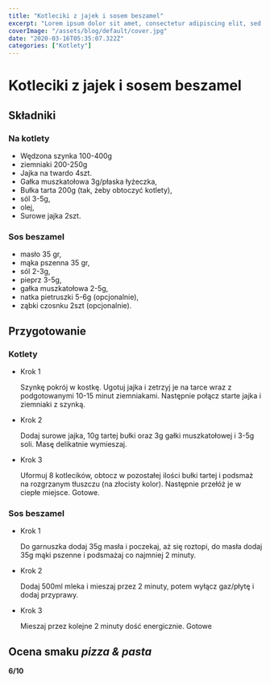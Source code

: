```yaml
---
title: "Kotleciki z jajek i sosem beszamel"
excerpt: "Lorem ipsum dolor sit amet, consectetur adipiscing elit, sed do eiusmod tempor incididunt ut labore et dolore magna aliqua. Praesent elementum facilisis leo vel fringilla est ullamcorper eget. At imperdiet dui accumsan sit amet nulla facilities morbi tempus."
coverImage: "/assets/blog/default/cover.jpg"
date: "2020-03-16T05:35:07.322Z"
categories: ["Kotlety"]
---
```


# Kotleciki z jajek i sosem beszamel

## Składniki

### Na kotlety

- Wędzona szynka 100-400g
- ziemniaki 200-250g
- Jajka na twardo 4szt.
- Gałka muszkatołowa 3g/płaska łyżeczka,
- Bułka tarta 200g (tak, żeby obtoczyć kotlety),
- sól 3-5g,
- olej,
- Surowe jajka 2szt.

### Sos beszamel

- masło 35 gr,
- mąka pszenna 35 gr,
- sól 2-3g,
- pieprz 3-5g,
- gałka muszkatołowa 2-5g,
- natka pietruszki 5-6g (opcjonalnie),
- ząbki czosnku 2szt (opcjonalnie).

## Przygotowanie

### Kotlety

- Krok 1

  Szynkę pokrój w kostkę. Ugotuj jajka i zetrzyj je na tarce wraz z podgotowanymi 10-15 minut ziemniakami. Następnie połącz starte jajka i ziemniaki z szynką.

- Krok 2

  Dodaj surowe jajka, 10g tartej bułki oraz 3g gałki muszkatołowej i 3-5g soli. Masę delikatnie wymieszaj.

- Krok 3

  Uformuj 8 kotlecików, obtocz w pozostałej ilości bułki tartej i podsmaż na rozgrzanym tłuszczu (na złocisty kolor). Następnie przełóż je w ciepłe miejsce. Gotowe.

### Sos beszamel

- Krok 1

  Do garnuszka dodaj 35g masła i poczekaj, aż się roztopi, do masła dodaj 35g mąki pszenne i podsmażaj co najmniej 2 minuty.

- Krok 2

  Dodaj 500ml mleka i mieszaj przez 2 minuty, potem wyłącz gaz/płytę i dodaj przyprawy.

- Krok 3

  Mieszaj przez kolejne 2 minuty dość energicznie. Gotowe

## Ocena smaku _pizza & pasta_

**6/10**
